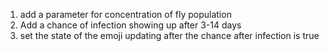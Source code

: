 1. add a parameter for concentration of fly population
2. Add a chance of infection showing up after 3-14 days
3. set the state of the emoji updating after the chance after infection is true